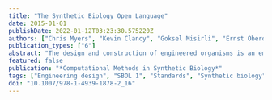 ```yaml
---
title: "The Synthetic Biology Open Language"
date: 2015-01-01
publishDate: 2022-01-12T03:23:30.575220Z
authors: ["Chris Myers", "Kevin Clancy", "Goksel Misirli", "Ernst Oberortner", "Matthew Pocock", "Jacqueline Quinn", "Nicholas Roehner", "Herbert M. Sauro"]
publication_types: ["6"]
abstract: "The design and construction of engineered organisms is an emerging new discipline called synthetic biology and holds considerable promise as a new technological platform. The design of biologically engineered systems is however nontrivial, requiring contributions from a wide array of disciplines. One particular issue that confronts synthetic biologists is the ability to unambiguously describe novel designs such that they can be reengineered by a third-party. For this reason, the synthetic biology open language (SBOL) was developed as a community wide standard for formally representing biological designs. A design created by one engineering team can be transmitted electronically to another who can then use this design to reproduce the experimental results. The development and the community of the SBOL standard started in 2008 and has since grown in use with now over 80 participants, including international, academic, and industrial interests. SBOL has stimulated the development of repositories and software tools to help synthetic biologists in their design efforts. This chapter summarizes the latest developments and future of the SBOL standard and its supporting infrastructure."
featured: false
publication: "*Computational Methods in Synthetic Biology*"
tags: ["Engineering design", "SBOL 1", "Standards", "Synthetic biology"]
doi: "10.1007/978-1-4939-1878-2_16"
---
```



